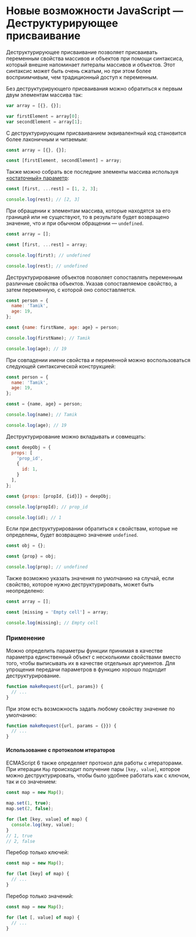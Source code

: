 # Новые возможности JavaScript — Деструктурирующее присваивание

Деструктурирующее присваивание позволяет присваивать переменным свойства
массивов и объектов при помощи синтаксиса, который внешне напоминает литералы
массивов и объектов. Этот синтаксис может быть очень сжатым, но при этом более
восприимчивым, чем традиционный доступ к переменным.

Без деструктурирующего присваивания можно обратиться к первым двум элементам
массива так:

```javascript
var array = [{}, {}];

var firstElement = array[0];
var secondElement = array[1];
```

С деструктурирующим присваиванием эквивалентный код становится более лаконичным и
читаемым:

```javascript
const array = [{}, {}];

const [firstElement, secondElement] = array;
```

Также можно собрать все последние элементы массива используя [&laquo;остаточный&raquo; параметр]():

```javascript
const [first, ...rest] = [1, 2, 3];

console.log(rest); // [2, 3]
```

При обращении к элементам массива, которые находятся за его границей или не
существуют, то в результате будет возвращено значение, что и при обычном обращении —
`undefined`.

```javascript
const array = [];

const [first, ...rest] = array;

console.log(first); // undefined

console.log(rest); // undefined
```

Деструктурирование объектов позволяет сопоставлять переменным различные свойства объектов.
Указав сопоставляемое свойство, а затем переменную, с которой оно сопоставляется.

```javascript
const person = {
  name: 'Tamik',
  age: 19,
};

const {name: firstName, age: age} = person;

console.log(firstName); // Tamik

console.log(age); // 19
```

При совпадении имени свойства и переменной можно воспользоваться следующей синтаксической
конструкцией:

```javascript
const person = {
  name: 'Tamik',
  age: 19,
};

const = {name, age} = person;

console.log(name); // Tamik

console.log(age); // 19
```

Деструктурирование можно вкладывать и совмещать:

```javascript
const deepObj = {
  props: [
    'prop_id',
    {
      id: 1,
    }
  ],
};

const {props: [propId, {id}]} = deepObj;

console.log(propId); // prop_id

console.log(id); // 1
```

Если при деструктурировании обратиться к свойствам, которые не определены, будет
возвращено значение `undefined`.

```javascript
const obj = {};

const {prop} = obj;

console.log(prop); // undefined
```

Также возможно указать значения по умолчанию на случай, если свойство, которое
нужно деструктурировать, может быть неопределено:

```javascript
const array = [];

const [missing = 'Empty cell'] = array;

console.log(missing); // Empty cell
```

### Применение

Можно определить параметры функции принимая в качестве параметра единственный объект
с несколькими свойствами вместо того, чтобы выписывать их в качестве отдельных аргументов.
Для упрощения передачи параметров в функцию хорошо подходит деструктурирование.

```javascript
function makeRequest({url, params}) {
  // ...
}
```

При этом есть возможность задать любому свойству значение по умолчанию:

```javascript
function makeRequest({url, params = {}}) {
  // ...
}
```

#### Использование с протоколом итераторов

ECMAScript 6 также определяет протокол для работы с итераторами. При итерации `Map`
происходит получение пары `[key, value]`, которое можно деструктурировать, чтобы было
удобнее работать как с ключом, так и со значением:

```javascript
const map = new Map();

map.set(1, true);
map.set(2, false);

for (let [key, value] of map) {
  console.log(key, value);
}
// 1, true
// 2, false
```

Перебор только ключей:

```javascript
const map = new Map();

for (let [key] of map) {
  // ...
}
```

Перебор только значений:

```javascript
const map = new Map();

for (let [, value] of map) {
  // ...
}
```

